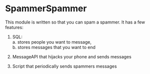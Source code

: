 # SpammerSpammer

This module is written so that you can spam a spammer. It has a few features:

1. SQL: <br>
 a. stores people you want to message,<br>
 b. stores messages that you want to end
  
2. MessageAPI that hijacks your phone and sends messages

3. Script that periodically sends spammers messages